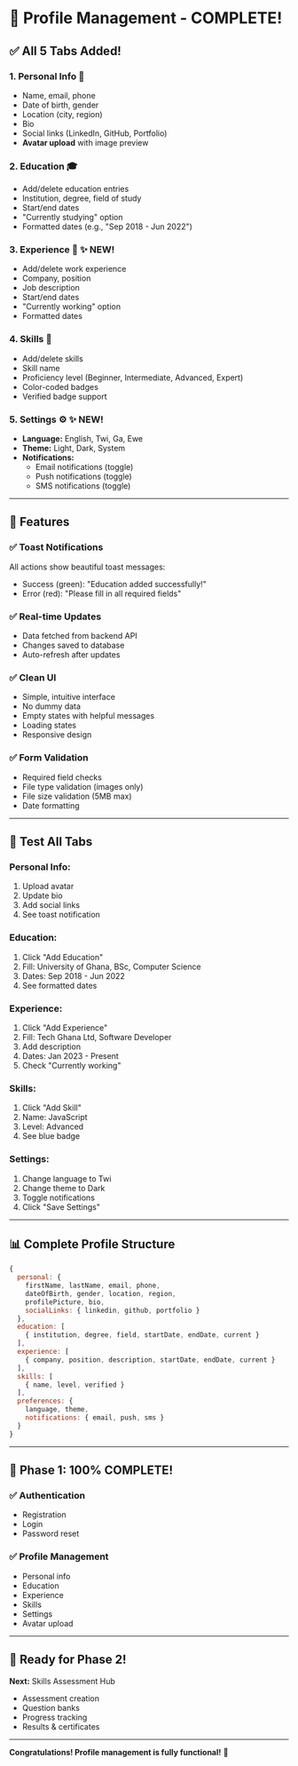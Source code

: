# 🎉 Profile Management - COMPLETE!

## ✅ All 5 Tabs Added!

### 1. **Personal Info** 👤
- Name, email, phone
- Date of birth, gender
- Location (city, region)
- Bio
- Social links (LinkedIn, GitHub, Portfolio)
- **Avatar upload** with image preview

### 2. **Education** 🎓
- Add/delete education entries
- Institution, degree, field of study
- Start/end dates
- "Currently studying" option
- Formatted dates (e.g., "Sep 2018 - Jun 2022")

### 3. **Experience** 💼 ✨ NEW!
- Add/delete work experience
- Company, position
- Job description
- Start/end dates
- "Currently working" option
- Formatted dates

### 4. **Skills** 🧠
- Add/delete skills
- Skill name
- Proficiency level (Beginner, Intermediate, Advanced, Expert)
- Color-coded badges
- Verified badge support

### 5. **Settings** ⚙️ ✨ NEW!
- **Language:** English, Twi, Ga, Ewe
- **Theme:** Light, Dark, System
- **Notifications:**
  - Email notifications (toggle)
  - Push notifications (toggle)
  - SMS notifications (toggle)

---

## 🎨 Features

### ✅ Toast Notifications
All actions show beautiful toast messages:
- Success (green): "Education added successfully!"
- Error (red): "Please fill in all required fields"

### ✅ Real-time Updates
- Data fetched from backend API
- Changes saved to database
- Auto-refresh after updates

### ✅ Clean UI
- Simple, intuitive interface
- No dummy data
- Empty states with helpful messages
- Loading states
- Responsive design

### ✅ Form Validation
- Required field checks
- File type validation (images only)
- File size validation (5MB max)
- Date formatting

---

## 🧪 Test All Tabs

### Personal Info:
1. Upload avatar
2. Update bio
3. Add social links
4. See toast notification

### Education:
1. Click "Add Education"
2. Fill: University of Ghana, BSc, Computer Science
3. Dates: Sep 2018 - Jun 2022
4. See formatted dates

### Experience:
1. Click "Add Experience"
2. Fill: Tech Ghana Ltd, Software Developer
3. Add description
4. Dates: Jan 2023 - Present
5. Check "Currently working"

### Skills:
1. Click "Add Skill"
2. Name: JavaScript
3. Level: Advanced
4. See blue badge

### Settings:
1. Change language to Twi
2. Change theme to Dark
3. Toggle notifications
4. Click "Save Settings"

---

## 📊 Complete Profile Structure

```javascript
{
  personal: {
    firstName, lastName, email, phone,
    dateOfBirth, gender, location, region,
    profilePicture, bio,
    socialLinks: { linkedin, github, portfolio }
  },
  education: [
    { institution, degree, field, startDate, endDate, current }
  ],
  experience: [
    { company, position, description, startDate, endDate, current }
  ],
  skills: [
    { name, level, verified }
  ],
  preferences: {
    language, theme,
    notifications: { email, push, sms }
  }
}
```

---

## 🎯 Phase 1: 100% COMPLETE!

### ✅ Authentication
- Registration
- Login
- Password reset

### ✅ Profile Management
- Personal info
- Education
- Experience
- Skills
- Settings
- Avatar upload

---

## 🚀 Ready for Phase 2!

**Next:** Skills Assessment Hub
- Assessment creation
- Question banks
- Progress tracking
- Results & certificates

---

**Congratulations! Profile management is fully functional!** 🎊
